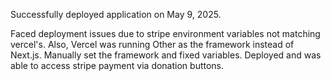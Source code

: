 Successfully deployed application on May 9, 2025.

Faced deployment issues due to stripe environment variables not matching vercel's. Also, Vercel was running Other as the framework instead of Next.js. Manually set the framework and fixed variables. Deployed and was able to access stripe payment via donation buttons.